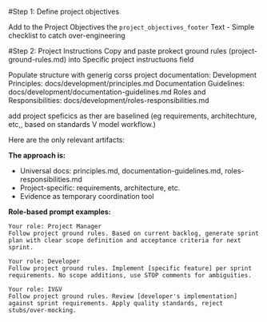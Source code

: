 #Step 1: Define project objectives

Add to the Project Objectives the `project_objectives_footer` Text - Simple checklist to catch over-engineering


#Step 2: Project Instructions
Copy and paste prokect ground rules (project-ground-rules.md) into Specific project instructuons field 

Populate structure with generig corss project documentation:
Development Principles: docs/development/principles.md
Documentation Guidelines: docs/development/documentation-guidelines.md
Roles and Responsibilities: docs/development/roles-responsibilities.md

add project speficics as ther are baselined (eg requirements, architechture, etc,, based on standards V model workflow.)

Here are the only relevant artifacts:


**The approach is:**
- Universal docs: principles.md, documentation-guidelines.md, roles-responsibilities.md
- Project-specific: requirements, architecture, etc.
- Evidence as temporary coordination tool

**Role-based prompt examples:**

```
Your role: Project Manager
Follow project ground rules. Based on current backlog, generate sprint plan with clear scope definition and acceptance criteria for next sprint.
```

```
Your role: Developer  
Follow project ground rules. Implement [specific feature] per sprint requirements. No scope additions, use STOP comments for ambiguities.
```

```
Your role: IV&V
Follow project ground rules. Review [developer's implementation] against sprint requirements. Apply quality standards, reject stubs/over-mocking.
```

